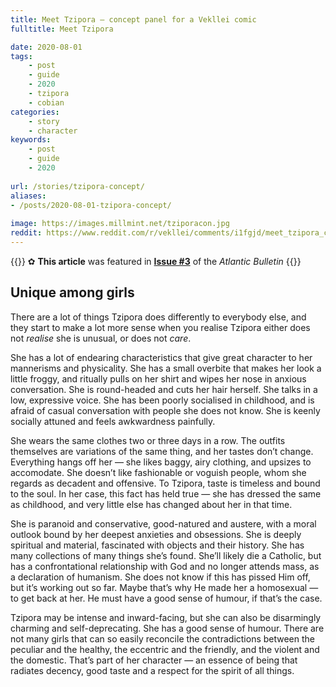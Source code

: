 ```yaml
---
title: Meet Tzipora — concept panel for a Vekllei comic
fulltitle: Meet Tzipora

date: 2020-08-01
tags:
    - post
    - guide
    - 2020
    - tzipora
    - cobian
categories:
    - story
    - character
keywords:
    - post
    - guide
    - 2020
    
url: /stories/tzipora-concept/
aliases:
- /posts/2020-08-01-tzipora-concept/
    
image: https://images.millmint.net/tziporacon.jpg
reddit: https://www.reddit.com/r/vekllei/comments/i1fgjd/meet_tzipora_concept_panel_for_a_vekllei_comic/
---
```


{{<hint story>}}
✿ **This article** was featured in [**Issue #3**](/news/bulletin/2020/3) of the *Atlantic Bulletin*
{{</hint>}}

## Unique among girls

There are a lot of things Tzipora does differently to everybody else, and they start to make a lot more sense when you realise Tzipora either does not *realise* she is unusual, or does not *care*.

She has a lot of endearing characteristics that give great character to her mannerisms and physicality. She has a small overbite that makes her look a little froggy, and ritually pulls on her shirt and wipes her nose in anxious conversation. She is round-headed and cuts her hair herself. She talks in a low, expressive voice. She has been poorly socialised in childhood, and is afraid of casual conversation with people she does not know. She is keenly socially attuned and feels awkwardness painfully.

She wears the same clothes two or three days in a row. The outfits themselves are variations of the same thing, and her tastes don’t change. Everything hangs off her — she likes baggy, airy clothing, and upsizes to accomodate. She doesn’t like fashionable or voguish people, whom she regards as decadent and offensive. To Tzipora, taste is timeless and bound to the soul. In her case, this fact has held true — she has dressed the same as childhood, and very little else has changed about her in that time.

She is paranoid and conservative, good-natured and austere, with a moral outlook bound by her deepest anxieties and obsessions. She is deeply spiritual and material, fascinated with objects and their history. She has many collections of many things she’s found. She’ll likely die a Catholic, but has a confrontational relationship with God and no longer attends mass, as a declaration of humanism. She does not know if this has pissed Him off, but it’s working out so far. Maybe that’s why He made her a homosexual — to get back at her. He must have a good sense of humour, if that’s the case.

Tzipora may be intense and inward-facing, but she can also be disarmingly charming and self-deprecating. She has a good sense of humour. There are not many girls that can so easily reconcile the contradictions between the peculiar and the healthy, the eccentric and the friendly, and the violent and the domestic. That’s part of her character — an essence of being that radiates decency, good taste and a respect for the spirit of all things.
